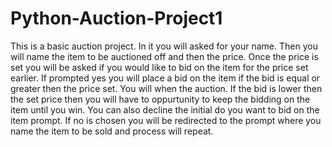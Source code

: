 # Python-Auction-Project1

This is a basic auction project. In it you will asked for your name. Then you will name the item to be auctioned off and then the price. Once the price is set you will be asked if you would like to bid on the item for the price set earlier. If prompted yes you will place a bid on the item if the bid is equal or greater then the price set. You will when the auction. If the bid is lower then the set price then you will have to oppurtunity to keep the bidding on the item until you win. You can also decline the initial do you want to bid on the item prompt. If no is chosen you will be redirected to the prompt where you name the item to be sold and process will repeat. 